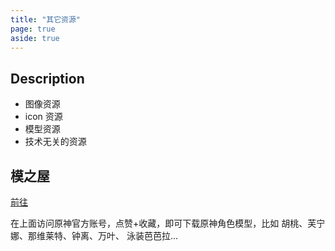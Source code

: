 ```yaml
---
title: "其它资源"
page: true
aside: true
---
```


## Description

- 图像资源
- icon 资源
- 模型资源
- 技术无关的资源

## 模之屋

[前往](https://www.aplaybox.com/)

<LoadingPreviewCard url="https://www.aplaybox.com/" />

在上面访问原神官方账号，点赞+收藏，即可下载原神角色模型，比如 胡桃、芙宁娜、那维莱特、钟离、万叶、
泳装芭芭拉...

<Giscus />

